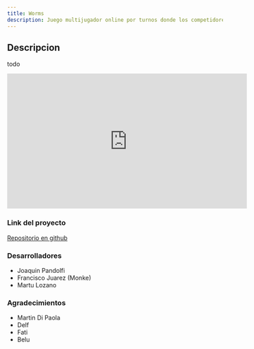 ```yaml
---
title: Worms
description: Juego multijugador online por turnos donde los competidores se desafian a muerte con amplia variedad de armas, luchando por la gloria y el honor de ser el vencedor.
---
```


## Descripcion

todo
<iframe width="560" height="315" src="https://www.youtube.com/embed/gN5hj3vXMX8?si=1HT1X_J2LpwKljns" title="YouTube video player" frameborder="0" allow="accelerometer; clipboard-write; encrypted-media; gyroscope; picture-in-picture; web-share" allowfullscreen></iframe>

### Link del proyecto 

<p><a href="https://github.com/franjuarez/Taller-Worms">Repositorio en github</a></p>


### Desarrolladores
- Joaquin Pandolfi
- Francisco Juarez (Monke)
- Martu Lozano


### Agradecimientos
- Martin Di Paola
- Delf
- Fati
- Belu




